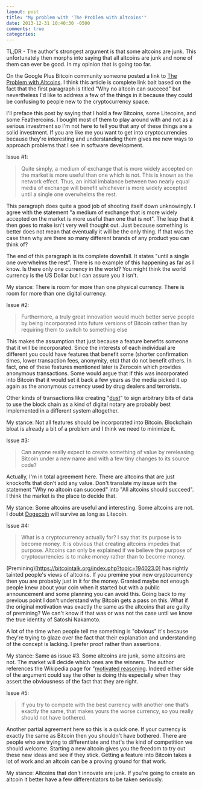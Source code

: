 ```yaml
---
layout: post
title: "My problem with 'The Problem with Altcoins'"
date: 2013-12-31 10:40:30 -0500
comments: true
categories: 
---
```


TL;DR - The author's strongest argument is that some altcoins are junk.  This unfortunately then morphs into saying that all altcoins are junk and none of them can ever be good.  In my opinion that is going too far.

On the Google Plus Bitcoin community someone posted a link to [The Problem with Altcoins](http://themisescircle.org/blog/2013/08/22/the-problem-with-altcoins/).  I think this article is complete link bait based on the fact that the first paragraph is titled "Why no altcoin can succeed" but nevertheless I'd like to address a few of the things in it because they could be confusing to people new to the cryptocurrency space.

I'll preface this post by saying that I hold a few Bitcoins, some Litecoins, and some Feathercoins.  I bought most of them to play around with and not as a serious investment so I'm not here to tell you that any of these things are a solid investment.  If you are like me you want to get into cryptocurrencies because they're interesting and understanding them gives me new ways to approach problems that I see in software development.

Issue #1:

> Quite simply, a medium of exchange that is more widely accepted on the market is more useful than one which is not. This is known as the network effect. Thus, an initial imbalance between two nearly equal media of exchange will benefit whichever is more widely accepted until a single one overwhelms the rest.

This paragraph does quite a good job of shooting itself down unknowingly.  I agree with the statement "a medium of exchange that is more widely accepted on the market is more useful than one that is not".  The leap that it then goes to make isn't very well thought out.  Just because something is better does not mean that eventually it will be the only thing.  If that was the case then why are there so many different brands of any product you can think of?

The end of this paragraph is its complete downfall.  It states "until a single one overwhelms the rest".  There is no example of this happening as far as I know.  Is there only one currency in the world?  You might think the world currency is the US Dollar but I can assure you it isn't.

My stance: There is room for more than one physical currency.  There is room for more than one digital currency.

Issue #2:

> Furthermore, a truly great innovation would much better serve people by being incorporated into future versions of Bitcoin rather than by requiring them to switch to something else

This makes the assumption that just because a feature benefits someone that it will be incorporated.  Since the interests of each individual are different you could have features that benefit some (shorter confirmation times, lower transaction fees, anonymity, etc) that do not benefit others.  In fact, one of these features mentioned later is Zerocoin which provides anonymous transactions.  Some would argue that if this was incorporated into Bitcoin that it would set it back a few years as the media picked it up again as the anonymous currency used by drug dealers and terrorists.

Other kinds of transactions like creating "[dust](http://bitcoin.stackexchange.com/questions/10986/what-is-meant-by-bitcoin-dust)" to sign arbitrary bits of data to use the block chain as a kind of digital notary are probably best implemented in a different system altogether.

My stance: Not all features should be incorporated into Bitcoin.  Blockchain bloat is already a bit of a problem and I think we need to minimize it.

Issue #3:

> Can anyone really expect to create something of value by rereleasing Bitcoin under a new name and with a few tiny changes to its source code?

Actually, I'm in total agreement here.  There are altcoins that are just knockoffs that don't add any value.  Don't translate my issue with the statement "Why no altcoin can succeed" into "All altcoins should succeed".  I think the market is the place to decide that.

My stance: Some altcoins are useful and interesting.  Some altcoins are not.  I doubt [Dogecoin](https://en.wikipedia.org/wiki/Dogecoin) will survive as long as Litecoin.

Issue #4:

> What is a cryptocurrency actually for? I say that its purpose is to become money. It is obvious that creating altcoins impedes that purpose. Altcoins can only be explained if we believe the purpose of cryptocurrencies is to make money rather than to become money.

(Premining)[https://bitcointalk.org/index.php?topic=194023.0] has rightly tainted people's views of altcoins.  If you premine your new cryptocurrency then you are probably just in it for the money.  Granted maybe not enough people knew about your coin when it started but with a public announcement and some planning you can avoid this.  Going back to my previous point I don't understand why Bitcoin gets a pass on this.  What if the original motivation was exactly the same as the altcoins that are guilty of premining?  We can't know if that was or was not the case until we know the true identity of Satoshi Nakamoto.

A lot of the time when people tell me something is "obvious" it's because they're trying to glaze over the fact that their explanation and understanding of the concept is lacking.  I prefer proof rather than assertions.

My stance: Same as issue #3.  Some altcoins are junk, some altcoins are not.  The market will decide which ones are the winners.  The author references the Wikipedia page for "[motivated reasoning](https://en.wikipedia.org/wiki/Motivated_reasoning).  Indeed either side of the argument could say the other is doing this especially when they assert the obviousness of the fact that they are right.

Issue #5:

> If you try to compete with the best currency with another one that’s exactly the same, that makes yours the worse currency, so you really should not have bothered.

Another partial agreement here so this is a quick one.  If your currency is exactly the same as Bitcoin then you shouldn't have bothered.  There are people who are trying to differentiate and that's the kind of competition we should welcome.  Starting a new altcoin gives you the freedom to try out these new ideas and see if they stick.  Getting a feature into Bitcoin takes a lot of work and an altcoin can be a proving ground for that work.

My stance: Altcoins that don't innovate are junk. If you're going to create an altcoin it better have a few differentiators to be taken seriously.


